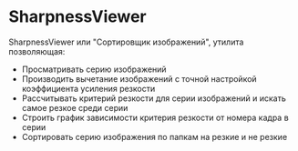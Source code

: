 # SharpnessViewer 

SharpnessViewer или "Сортировщик изображений", утилита позволяющая: 
  - Просматривать серию изображений
  - Производить вычетание изображений с точной настройкой коэффициента усиления резкости 
  - Рассчитывать критерий резкости для серии изображений и искать самое резкое среди серии
  - Строить график зависимости критерия резкости от номера кадра в серии 
  - Сортировать серию изображения по папкам на резкие и не резкие 